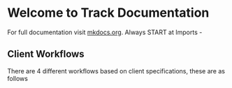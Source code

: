 # Welcome to Track Documentation

For full documentation visit [mkdocs.org](https://mkdocs.org).
Always START at Imports -

## Client Workflows
There are 4 different workflows based on client specifications, these are as follows
